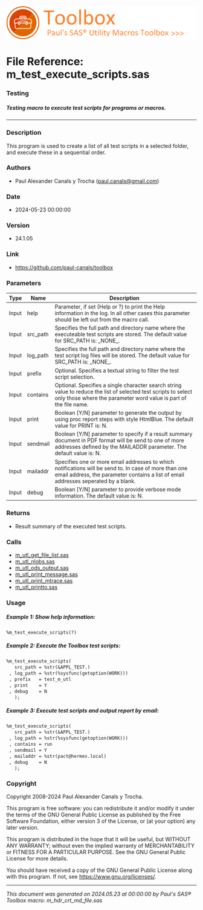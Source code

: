 [![../../misc/images/doc_header.png](../../misc/images/doc_header.png)](#)
# 
# File Reference: m_test_execute_scripts.sas

### Testing

##### Testing macro to execute test scripts for programs or macros.

***

### Description
This program is used to create a list of all test scripts in a selected folder, and execute these in a sequential order.



### Authors
* Paul Alexander Canals y Trocha (paul.canals@gmail.com)

### Date
* 2024-05-23 00:00:00

### Version
* 24.1.05

### Link
* https://github.com/paul-canals/toolbox

### Parameters
| Type | Name | Description |
| ---- | ---- | ----------- |
| Input | help | Parameter, if set (Help or ?) to print the Help information in the log. In all other cases this parameter should be left out from the macro call. |
| Input | src_path | Specifies the full path and directory name where the executeable test scripts are stored. The default value for SRC_PATH is: \_NONE\_. |
| Input | log_path | Specifies the full path and directory name where the test script log files will be stored. The default value for SRC_PATH is: \_NONE\_. |
| Input | prefix | Optional. Specifies a textual string to filter the test script selection. |
| Input | contains | Optional. Specifies a single character search string value to reduce the list of selected test scripts to select only those where the parameter word value is part of the file name. |
| Input | print | Boolean [Y/N] parameter to generate the output by using proc report steps with style HtmlBlue. The default value for PRINT is: N. |
| Input | sendmail | Boolean [Y/N] parameter to specify if a result summary document in PDF format will be send to one of more addresses defined by the MAILADDR parameter. The default value is: N. |
| Input | mailaddr | Specifies one or more email addresses to which notifications will be send to. In case of more than one email address, the parameter contains a list of email addresses seperated by a blank. |
| Input | debug | Boolean [Y/N] parameter to provide verbose mode information. The default value is: N. |

### Returns
* Result summary of the executed test scripts.

### Calls
* [m_utl_get_file_list.sas](m_utl_get_file_list.md)
* [m_utl_nlobs.sas](m_utl_nlobs.md)
* [m_utl_ods_output.sas](m_utl_ods_output.md)
* [m_utl_print_message.sas](m_utl_print_message.md)
* [m_utl_print_mtrace.sas](m_utl_print_mtrace.md)
* [m_utl_printto.sas](m_utl_printto.md)

### Usage

##### Example 1: Show help information:
```sas
%m_test_execute_scripts(?)
```

##### Example 2: Execute the Toolbox test scripts:
```sas
%m_test_execute_scripts(
   src_path = %str(&APPL_TEST.)
 , log_path = %str(%sysfunc(getoption(WORK)))
 , prefix   = test_m_utl
 , print    = Y
 , debug    = N
   );
```

##### Example 3: Execute test scripts and output report by email:
```sas
%m_test_execute_scripts(
   src_path = %str(&APPL_TEST.)
 , log_path = %str(%sysfunc(getoption(WORK)))
 , contains = run
 , sendmail = Y
 , mailaddr = %str(pact@hermes.local)
 , debug    = N
   );
```

### Copyright
Copyright 2008-2024 Paul Alexander Canals y Trocha. 
 
This program is free software: you can redistribute it and/or modify 
it under the terms of the GNU General Public License as published by 
the Free Software Foundation, either version 3 of the License, or 
(at your option) any later version. 
 
This program is distributed in the hope that it will be useful, 
but WITHOUT ANY WARRANTY; without even the implied warranty of 
MERCHANTABILITY or FITNESS FOR A PARTICULAR PURPOSE. See the 
GNU General Public License for more details. 
 
You should have received a copy of the GNU General Public License 
along with this program. If not, see <https://www.gnu.org/licenses/>. 


***
*This document was generated on 2024.05.23 at 00:00:00 by Paul's SAS&reg; Toolbox macro: m_hdr_crt_md_file.sas*
